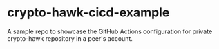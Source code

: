 # crypto-hawk-cicd-example
A sample repo to showcase the GitHub Actions configuration for private crypto-hawk repository in a peer's account. 
